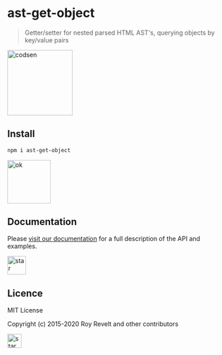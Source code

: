 # ast-get-object

> Getter/setter for nested parsed HTML AST's, querying objects by key/value pairs

<img src="https://codsen.com/images/png-codsen-1.png" width="148" alt="codsen" align="center">

## Install

```bash
npm i ast-get-object
```

<img src="https://codsen.com/images/png-codsen-ok.png" width="98" alt="ok" align="center">

## Documentation

Please [visit our documentation](https://codsen.com/os/ast-get-object/) for a full description of the API and examples.

<img src="https://codsen.com/images/png-codsen-star.png" width="42" alt="star" align="center">

## Licence

MIT License

Copyright (c) 2015-2020 Roy Revelt and other contributors

<img src="https://codsen.com/images/png-codsen-star-small.png" width="32" alt="star" align="center">
